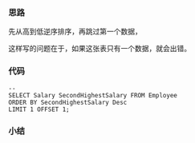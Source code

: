 ### 思路

先从高到低逆序排序，再跳过第一个数据，

这样写的问题在于，如果这张表只有一个数据，就会出错。

### 代码

```mysql
-- 
SELECT Salary SecondHighestSalary FROM Employee
ORDER BY SecondHighestSalary Desc
LIMIT 1 OFFSET 1;
```



### 小结
